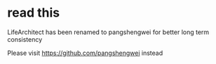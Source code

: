 # read this

LifeArchitect has been renamed to pangshengwei for better long term consistency 

Please visit https://github.com/pangshengwei instead 
